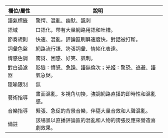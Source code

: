 | 欄位/屬性 | 說明 |
|---|---|
| 語氣標籤 | 驚愕、混亂、幽默、諷刺 |
| 語域 | 口語化，帶有大量網路用語和吐槽。 |
| 節奏規則 | 快速、混亂，評論區刷屏速度快，對話被打斷。 |
| 詞彙色盤 | 網路流行語、誇張詞彙、情緒化表達。 |
| 情感色調 | 驚訝、困惑、好笑、諷刺。 |
| 對白過濾器 | 影狼：憤怒、急躁、語無倫次；光姬：驚恐、逃避、語氣急促。 |
| 隱喻限制 | 無 |
| 藝術指導 | 畫面混亂，多視角切換，強調網路直播的即時性和混亂感。 |
| 音樂指導 | 緊張、急促的背景音樂，伴隨大量音效和人聲混亂。 |
| 備註 | 該場景以直播評論區的混亂和人物的誇張反應來營造喜劇效果。
